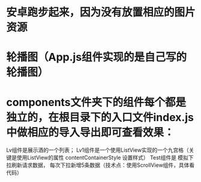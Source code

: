# 安卓跑步起来，因为没有放置相应的图片资源
# 轮播图（App.js组件实现的是自己写的轮播图）
# components文件夹下的组件每个都是独立的，在根目录下的入口文件index.js中做相应的导入导出即可查看效果：
  Lv组件是展示酒的一个列表；
  Lv1组件是一个使用ListView实现的一个九宫格（关键是使用ListView的属性 contentContainerStyle 设置样式）
  Test组件是 模拟下拉刷新请求数据， 每次下拉新增5条数据（技术点：使用ScrollView组件，具体看代码）
